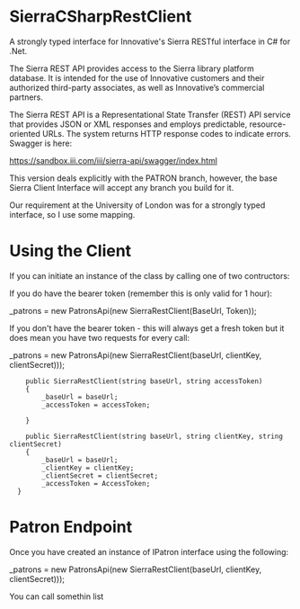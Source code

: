 # SierraCSharpRestClient
A strongly typed interface for Innovative's Sierra RESTful interface in C# for .Net.

The Sierra REST API provides access to the Sierra library platform database. It is intended for the use of Innovative customers and their authorized third-party associates, as well as Innovative’s commercial partners.

The Sierra REST API is a Representational State Transfer (REST) API service that provides JSON or XML responses and employs predictable, resource-oriented URLs. The system returns HTTP response codes to indicate errors.
Swagger is here:

https://sandbox.iii.com/iii/sierra-api/swagger/index.html

This version deals explicitly with the PATRON branch, however, the base Sierra Client Interface will accept any branch you build for it. 

Our requirement at the University of London was for a strongly typed interface, so I use some mapping.

# Using the Client

If you can initiate an instance of the class by calling one of two contructors:

If you do have the bearer token (remember this is only valid for 1 hour):

_patrons = new PatronsApi(new SierraRestClient(BaseUrl, Token));

If you don't have the bearer token - this will always get a fresh token but it does mean you have two requests for every call:

_patrons = new PatronsApi(new SierraRestClient(baseUrl, clientKey, clientSecret)));

        public SierraRestClient(string baseUrl, string accessToken)
        {
            _baseUrl = baseUrl;
            _accessToken = accessToken;

        }

        public SierraRestClient(string baseUrl, string clientKey, string clientSecret)
        {
            _baseUrl = baseUrl;
            _clientKey = clientKey;
            _clientSecret = clientSecret;
            _accessToken = AccessToken;
      }
      
# Patron Endpoint

Once you have created an instance of IPatron interface using the following:

_patrons = new PatronsApi(new SierraRestClient(baseUrl, clientKey, clientSecret)));

You can call somethin list



